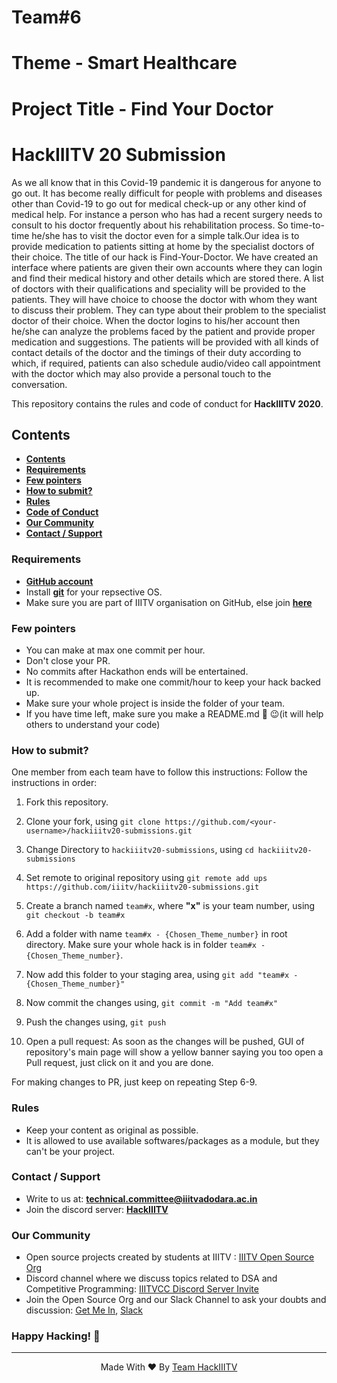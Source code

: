 # Team#6
# Theme - Smart Healthcare
# Project Title - Find Your Doctor
# HackIIITV 20 Submission
As we all know that in this Covid-19 pandemic it is dangerous for anyone to go out. It has become really difficult for people with problems and diseases other than Covid-19 to go out for medical check-up or any other kind of medical help. For instance a person who has had a recent surgery needs to consult to his doctor frequently about his rehabilitation process. So time-to-time he/she has to visit the doctor even for a simple talk.Our idea is to provide medication to patients sitting at home by the specialist doctors of their choice. The title of our hack is Find-Your-Doctor. We have created an interface where patients are given their own accounts where they can login and find their medical history and other details which are stored there. A list of doctors with their qualifications and speciality will be provided to the patients. They will have choice to choose the doctor with whom they want to discuss their problem. They can type about their problem to the specialist doctor of their choice. When the doctor logins to his/her account then he/she can analyze the problems faced by the patient and provide proper medication and suggestions. The patients will be provided with all kinds of contact details of the doctor and the timings of their duty according to which, if required, patients can also schedule audio/video call appointment with the doctor which may also provide a personal touch to the conversation.

This repository contains the rules and code of conduct for __HackIIITV 2020__.

## Contents
- __[Contents](#contents)__
- __[Requirements](#requirements-)__
- __[Few pointers](#few-pointers-)__
- __[How to submit?](#how-to-submit?-)__
- __[Rules](HackIIITV_rules_and_timeline.pdf)__
- __[Code of Conduct](CODE_OF_CONDUCT.md)__
- __[Our Community](#our-community)__
- __[Contact / Support](#contact--support)__

### Requirements

- __[GitHub account](https://github.com/login)__
- Install __[git](https://git-scm.com/)__ for your repsective OS.
- Make sure you are part of IIITV organisation on GitHub, else join __[here](http://getmein.glitch.me/)__

### Few pointers

- You can make at max one commit per hour.
- Don't close your PR.
- No commits after Hackathon ends will be entertained.
- It is recommended to make one commit/hour to keep your hack backed up.
- Make sure your whole project is inside the folder of your team.
- If you have time left, make sure you make a README.md 📄 😉(it will help others to understand your code)

### How to submit?

One member from each team have to follow this instructions:
Follow the instructions in order:

1. Fork this repository.

2. Clone your fork, using
    `git clone https://github.com/<your-username>/hackiiitv20-submissions.git`

3. Change Directory to `hackiiitv20-submissions`, using
    `cd hackiiitv20-submissions`

4. Set remote to original repository using
    `git remote add ups https://github.com/iiitv/hackiiitv20-submissions.git`

5. Create a branch named `team#x`, where __"x"__ is your team number, using
    `git checkout -b team#x`

6. Add a folder with name `team#x - {Chosen_Theme_number}` in root directory. Make sure your whole hack is in folder `team#x - {Chosen_Theme_number}`.

7. Now add this folder to your staging area, using
    `git add "team#x - {Chosen_Theme_number}"`

8. Now commit the changes using,
    `git commit -m "Add team#x"`

9. Push the changes using,
    `git push`

10. Open a pull request: As soon as the changes will be pushed, GUI of repository's main page will show a yellow banner saying you too open a Pull request, just click on it and you are done.

For making changes to PR, just keep on repeating Step 6-9.

### Rules

- Keep your content as original as possible.
- It is allowed to use available softwares/packages as a module, but they can't be your project.

### Contact / Support

- Write to us at: __[technical.committee@iiitvadodara.ac.in](mailto:technical.committee@iiitvadodara.ac.in)__
- Join the discord server: __[HackIIITV](https://discord.gg/Rw4X9rYZgR)__

### Our Community

- Open source projects created by students at IIITV : [IIITV Open Source Org](https://github.com/iiitv)
- Discord channel where we discuss topics related to DSA and Competitive Programming: [IIITVCC Discord Server Invite](https://discord.gg/pUPbVHF)
- Join the Open Source Org and our Slack Channel to ask your doubts and discussion: [Get Me In](https://getmein.glitch.me/), [Slack](https://join.slack.com/t/iiitvadodara/shared_invite/zt-gx92qvc2-X_NREKMxP6f7DlyZuxzM_g)

### Happy Hacking! 🖖

 ***

<p align='center'>Made With ❤️ By <a href="https://github.com/iiitv">Team HackIIITV</a></p>
